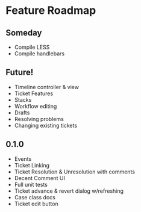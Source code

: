 # Feature Roadmap

## Someday
 * Compile LESS
 * Compile handlebars

## Future!
 * Timeline controller & view
 * Ticket Features
  * Stacks
 * Workflow editing
  * Drafts
  * Resolving problems
  * Changing existing tickets

## 0.1.0
 * Events
 * Ticket Linking
 * Ticket Resolution & Unresolution with comments
 * Decent Comment UI
 * Full unit tests
 * Ticket advance & revert dialog w/refreshing
 * Case class docs
 * Ticket edit button
